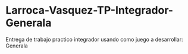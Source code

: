 # Larroca-Vasquez-TP-Integrador-Generala
Entrega de trabajo practico integrador usando como juego a desarrollar: Generala
